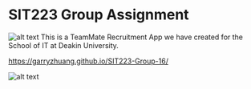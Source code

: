 # SIT223 Group Assignment
![alt text](https://i.imgur.com/PPqKwx8.png)
This is a TeamMate Recruitment App we have created for the School of IT at Deakin University.

https://garryzhuang.github.io/SIT223-Group-16/

![alt text](https://i.imgur.com/PPqKwx8.png)
